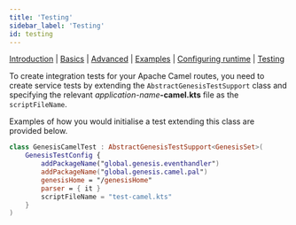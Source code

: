 ```yaml
---
title: 'Testing'
sidebar_label: 'Testing'
id: testing
---
```


[Introduction](/server/integration/apache-camel/introduction/)  | [Basics](/server/integration/apache-camel/basics) | [Advanced](/server/integration/apache-camel/advanced) | [Examples](/server/integration/apache-camel/examples) | [Configuring runtime](/server/integration/apache-camel/configuring-runtime) | [Testing](/server/integration/apache-camel/testing)

To create integration tests for your Apache Camel routes, you need to create service tests by extending the `AbstractGenesisTestSupport` class and specifying the relevant _application-name_**-camel.kts** file as the `scriptFileName`.

Examples of how you would initialise a test extending this class are provided below.

```kotlin
class GenesisCamelTest : AbstractGenesisTestSupport<GenesisSet>(
    GenesisTestConfig {
        addPackageName("global.genesis.eventhandler")
        addPackageName("global.genesis.camel.pal")
        genesisHome = "/genesisHome"
        parser = { it }
        scriptFileName = "test-camel.kts"
    }
)
```